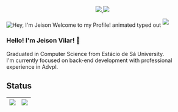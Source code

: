 <p align="center">
  <a href="https://github.com/jeisonvilar" alt="GitHub">
    <img src="https://img.shields.io/badge/-GitHub-000?style=flat-square&logo=Github&logoColor=white" />
  </a>
  <a href="https://www.linkedin.com/in/alan-jeison-vieira-vilar-474647174/" alt="LinkedIn">
    <img src="https://img.shields.io/badge/-LinkedIn-blue?style=flat-square&logo=Linkedin&logoColor=white" />
  </a>
</p>
<img src="https://readme-typing-svg.demolab.com?font=Operator+Mono&size=37&duration=2800&pause=2000&color=FAFAFA&center=true&vCenter=true&width=940&height=50&lines=Hey%2C+I'm+Jeison%2C+Welcome+to+my+Profile!" align="middle" alt="Hey, I'm Jeison Welcome to my Profile! animated typed out">
<img  src="assests/borderseperator.gif">
<h3> Hello! I'm Jeison Vilar! 👋 </h3>
Graduated in Computer Science from Estácio de Sá University.
<br>
I'm currently focused on back-end development with professional experience in Advpl.
<h2>Status</h2>

|![](http://github-profile-summary-cards.vercel.app/api/cards/profile-details?username=jeisonvilar&theme=apprentice)|![](http://github-profile-summary-cards.vercel.app/api/cards/most-commit-language?username=jeisonvilar&theme=apprentice)|
|---|---|
